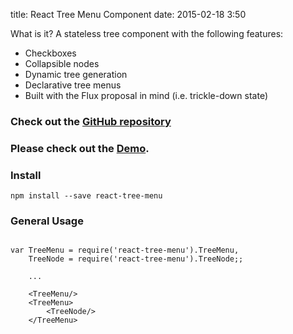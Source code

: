 title: React Tree Menu Component
date: 2015-02-18 3:50

What is it? A stateless tree component with the following features:

* Checkboxes
* Collapsible nodes
* Dynamic tree generation
* Declarative tree menus
* Built with the Flux proposal in mind (i.e. trickle-down state)

### Check out the [GitHub repository](https://github.com/MandarinConLaBarba/react-tree-menu)

### Please check out the [Demo](http://mandarinconlabarba.github.io/react-tree-menu/example/index.html).

### Install

```
npm install --save react-tree-menu
```

### General Usage

```

var TreeMenu = require('react-tree-menu').TreeMenu,
    TreeNode = require('react-tree-menu').TreeNode;;

    ...

    <TreeMenu/>
    <TreeMenu>
        <TreeNode/>
    </TreeMenu>

```



